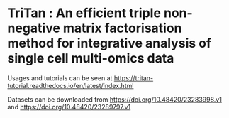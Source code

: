 # TriTan : An efficient triple non-negative matrix factorisation method for integrative analysis of single cell multi-omics data

Usages and tutorials can be seen at https://tritan-tutorial.readthedocs.io/en/latest/index.html

Datasets can be downloaded from https://doi.org/10.48420/23283998.v1 and https://doi.org/10.48420/23289797.v1
